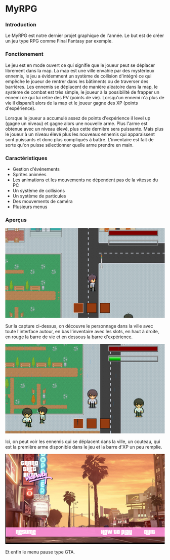 # MyRPG

### Introduction

Le MyRPG est notre dernier projet graphique de l'année. Le but est de créer un jeu type RPG comme Final Fantasy par exemple.



### Fonctionement

Le jeu est en mode ouvert ce qui signifie que le joueur peut se déplacer librement dans la map. La map est une ville envahie par des mystérieux ennemis, le jeu a évidemment un système de collision d'intégré ce qui empêche le joueur de rentrer dans les bâtiments ou de traverser des barrières. Les ennemis se déplacent de manière aléatoire dans la map, le système de combat est très simple, le joueur à la possibilité de frapper un ennemi ce qui lui retire des PV (points de vie). Lorsqu'un ennemi n'a plus de vie il disparaît alors de la map et le joueur gagne des XP (points d'expérience).

Lorsque le joueur a accumulé assez de points d'expérience il level up (gagne un niveau) et gagne alors une nouvelle arme. Plus l'arme est obtenue avec un niveau élevé, plus cette dernière sera puissante. Mais plus le joueur à un niveau élevé plus les nouveaux ennemis qui apparaissent sont puissants et donc plus compliqués à battre. L'inventaire est fait de sorte qu'on puisse sélectionner quelle arme prendre en main.



### Caractéristiques

* Gestion d'événements
* Sprites animées
* Les animations et les mouvements ne dépendent pas de la vitesse du PC
* Un système de collisions
* Un système de particules
* Des mouvements de caméra
* Plusieurs menus



### Aperçus

![](<.gitbook/assets/image (2).png>)

Sur la capture ci-dessus, on découvre le personnage dans la ville avec toute l'interface autour, en bas l'inventaire avec les slots, en haut à droite, en rouge la barre de vie et en dessous la barre d'expérience.

![](.gitbook/assets/image.png)

Ici, on peut voir les ennemis qui se déplacent dans la ville, un couteau, qui est la première arme disponible dans le jeu et la barre d'XP un peu remplie.

![](<.gitbook/assets/image (1).png>)

Et enfin le menu pause type GTA.
